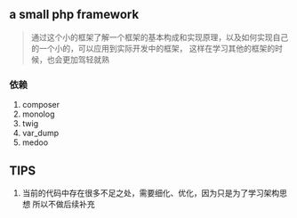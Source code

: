 ## a small php framework

> 通过这个小的框架了解一个框架的基本构成和实现原理，以及如何实现自己的一个小的，可以应用到实际开发中的框架， 这样在学习其他的框架的时候，也会更加驾轻就熟


### 依赖
1. composer
2. monolog
3. twig
4. var_dump
5. medoo


## TIPS
1. 当前的代码中存在很多不足之处，需要细化、优化，因为只是为了学习架构思想 所以不做后续补充

